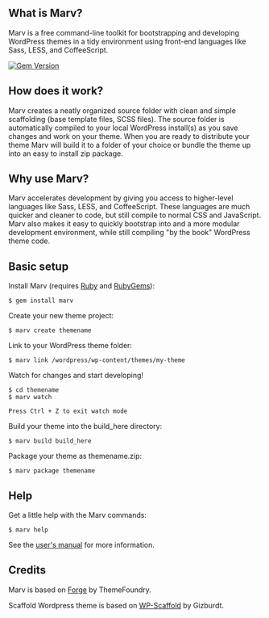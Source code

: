 ## What is Marv?

Marv is a free command-line toolkit for bootstrapping and developing WordPress themes in a tidy environment using front-end languages like Sass, LESS, and CoffeeScript.

[![Gem Version](https://badge.fury.io/rb/marv.png)](http://badge.fury.io/rb/marv)


## How does it work?

Marv creates a neatly organized source folder with clean and simple scaffolding (base template files, SCSS files). The source folder is automatically compiled to your local WordPress install(s) as you save changes and work on your theme. When you are ready to distribute your theme Marv will build it to a folder of your choice or bundle the theme up into an easy to install zip package.


## Why use Marv?

Marv accelerates development by giving you access to higher-level languages like Sass, LESS, and CoffeeScript. These languages are much quicker and cleaner to code, but still compile to normal CSS and JavaScript. Marv also makes it easy to quickly bootstrap into and a more modular development environment, while still compiling "by the book" WordPress theme code.


## Basic setup

Install Marv (requires [Ruby](http://www.ruby-lang.org/) and [RubyGems](http://rubygems.org/)):

    $ gem install marv

Create your new theme project:

    $ marv create themename

Link to your WordPress theme folder:

    $ marv link /wordpress/wp-content/themes/my-theme

Watch for changes and start developing!

    $ cd themename
    $ marv watch

	Press Ctrl + Z to exit watch mode

Build your theme into the build_here directory:

    $ marv build build_here

Package your theme as themename.zip:

    $ marv package themename


## Help

Get a little help with the Marv commands:

    $ marv help


See the [user's manual](https://github.com/hardpixel/marv/wiki) for more information.


## Credits

Marv is based on [Forge](https://github.com/thethemefoundry/forge) by ThemeFoundry.

Scaffold Wordpress theme is based on [WP-Scaffold](https://github.com/gizburdt/wp-scaffold) by Gizburdt.
